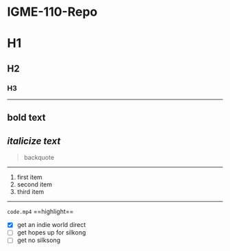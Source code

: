 # IGME-110-Repo
# H1
## H2
### H3
---
**bold text**
---
*italicize text*
---
>backquote
---
1. first item
2. second item
3. third item
---
`code.mp4`
==highlight==
- [x] get an indie world direct
- [ ] get hopes up for silkong
- [ ] get no silksong
